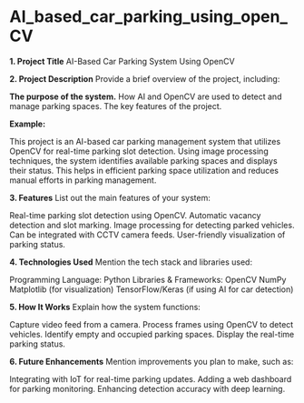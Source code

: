 # AI_based_car_parking_using_open_CV
**1. Project Title**
AI-Based Car Parking System Using OpenCV

**2. Project Description**
Provide a brief overview of the project, including:

**The purpose of the system.**
How AI and OpenCV are used to detect and manage parking spaces.
The key features of the project.


**Example:**

This project is an AI-based car parking management system that utilizes OpenCV for real-time parking slot detection. Using image processing techniques, the system identifies available parking spaces and displays their status. This helps in efficient parking space utilization and reduces manual efforts in parking management.

**3. Features**
List out the main features of your system:

Real-time parking slot detection using OpenCV.
Automatic vacancy detection and slot marking.
Image processing for detecting parked vehicles.
Can be integrated with CCTV camera feeds.
User-friendly visualization of parking status.


**4. Technologies Used**
Mention the tech stack and libraries used:

Programming Language: Python
Libraries & Frameworks:
OpenCV
NumPy
Matplotlib (for visualization)
TensorFlow/Keras (if using AI for car detection)

**5. How It Works**
Explain how the system functions:

Capture video feed from a camera.
Process frames using OpenCV to detect vehicles.
Identify empty and occupied parking spaces.
Display the real-time parking status.

**6. Future Enhancements**
Mention improvements you plan to make, such as:

Integrating with IoT for real-time parking updates.
Adding a web dashboard for parking monitoring.
Enhancing detection accuracy with deep learning.
